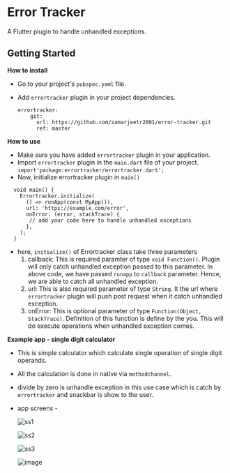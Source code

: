 # Error Tracker

A Flutter plugin to handle unhandled exceptions.

## Getting Started

**How to install**

* Go to your project's `pubspec.yaml` file.
* Add `errortracker` plugin in your project dependencies.

  ```
  errortracker:
      git:
        url: https://github.com/samarjeetr2001/error-tracker.git
        ref: master

  ```
  
**How to use**

* Make sure you have added `errortracker` plugin in your application.
* Import `errortracker` plugin in the `main.dart` file of your project.
  `import'package:errortracker/errortracker.dart';`
* Now, initialize errortracker plugin in `main()`

```
  void main() {
    Errortracker.initialize(
      () => runApp(const MyApp()),
      url: 'https://example.com/error',
      onError: (error, stackTrace) {
       // add your code here to handle unhandled exceptions 
      },
    );
  }
  ```
  
 * here, `initialize()` of Errortracker class take three parameters
   1. callback: This is required paramter of type `void Function()`. Plugin will only catch unhandled exception passed to this parameter.
    In above code, we have passed `runapp` to `callback` parameter. Hence, we are able to catch all unhandled exception.
   2. url: This is also required parameter of type `String`. It the url where `errortracker` plugin will push post request when it catch unhandled exception.
   3. onError: This is optional parameter of type `Function(Object, StackTrace)`. Definition of this function is define by the you. This will do execute operations when unhandled exception comes.


**Example app - single digit calculator**

* This is simple calculator which calculate single operation of single digit operands.
* All the calculation is done in native via `methodchannel`.
* divide by zero is unhandle exception in this use case which is catch by `errortracker` and snackbar is show to the user.
* app screens -

  ![ss1](https://user-images.githubusercontent.com/61595281/182706351-cd641911-fac6-4332-acd9-2818b6c44189.jpeg)
   
  ![ss2](https://user-images.githubusercontent.com/61595281/182706363-98d04c8e-ff98-407d-84cf-a07c67828389.jpeg)
  
  ![ss3](https://user-images.githubusercontent.com/61595281/182706371-12d2ffd2-c29b-4ece-a338-1e93ddbf861e.jpeg)
  
  ![image](https://user-images.githubusercontent.com/61595281/182710738-7836079c-0453-4deb-b9dd-e5503ceca7d2.png)
